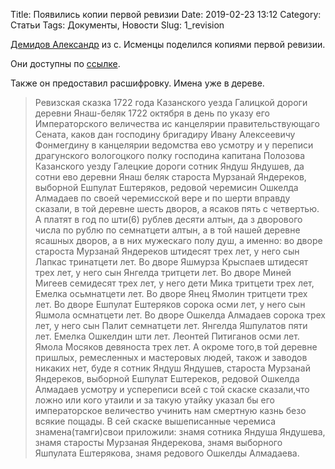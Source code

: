 Title: Появились копии первой ревизии
Date: 2019-02-23 13:12
Category: Статьи
Tags: Документы, Новости
Slug: 1_revision

[Демидов Александр](https://vk.com/id242433698) из с. Исменцы поделился копиями первой ревизии.

Они доступны по [ссылке]({static}/pdfs/0_revision_1719.pdf).

Также он предоставил расшифровку. Имена уже в дереве.

> Ревизская сказка 1722 года
> Казанского уезда Галицкой дороги деревни Янаш-беляк
> 1722 октября в день по указу его Императорского величества ис канцелярии правительствующаго Cената, каков дан господину бригадиру Ивану Алексеевичу Фонмегдину в канцелярии ведомства ево усмотру и у переписи драгунского вологоцкого полку господина капитана Полозова Казанского уезду Галецкие дороги сотник Яндуш Яндушев, да сотни ево деревни Янаш беляк староста Мурзанай Яндереков, выборной Ешпулат Ештеряков, редовой черемисин Ошкелда Алмадаев по своей черемисской вере и по шерти вправду сказали, в той деревне шесть дворов, а ясаков пять с четвертью. А платят в год по шти(6) рублев десяти алтын, да з дворового числа по рублю по семнатцети алтын, а в той нашей деревне ясашных дворов, а в них мужескаго полу душ, а именно:
> во дворе староста Мурзанай Яндереков штидесят трех лет, у него сын Лапкас тринатцети лет.
> Во дворе Яшмурза Крыспаев штидесят трех лет, у него сын Янгелда тритцети лет.
> Во дворе Миней Мигеев семидесят трех лет, у него дети Мика тритцети трех лет, Емелка осьмнатцети лет.
> Во дворе Янец Ямолин тритцети трех лет.
> Во дворе Ешпулат Ештеряков сорока осми лет, у него сын Яшмола осмнатцети лет.
> Во дворе Ошкелда Алмадаев сорока трех лет, у него сын Палит семнатцети лет. Янгелда Яшпулатов пяти лет. Емелка Ошкелдин шти лет. Леонтей Питиганов осми лет. Ямола Мосяков девяноста трех лет.
> А окроме того,в той деревне пришлых, ремесленных и мастеровых людей, також и заводов никаких нет, буде я сотник Яндуш Яндушев, староста Мурзанай Яндереков, выборной Ешпулат Ештереков, редовой Ошкелда Алмадаев усмотру и успереписи всей с той скаске сказали,что ложно или кого утаили и за такую утайку указал бы его императорское величество учинить нам смертную казнь безо всякие пощады. В сей скаске вышеписанные черемиса знамена(тамги)свои приложили: знамя сотника Яндуша Яндушева, знамя старосты Мурзаная Яндерекова, знамя выборного Яшпулата Ештерякова, знамя редового Ошкелды Алмадаева.